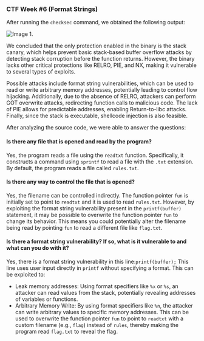 ### CTF Week #6 (Format Strings)


After running the ```checksec``` command, we obtained the following output:

![Image 1.](https://git.fe.up.pt/fsi/fsi2425/logs/l05g06/-/raw/main/Images/CTF6_1.png)

We concluded that the only protection enabled in the binary is the stack canary, which helps prevent basic stack-based buffer overflow attacks by detecting stack corruption before the function returns. However, the binary lacks other critical protections like RELRO, PIE, and NX, making it vulnerable to several types of exploits.

Possible attacks include format string vulnerabilities, which can be used to read or write arbitrary memory addresses, potentially leading to control flow hijacking. Additionally, due to the absence of RELRO, attackers can perform GOT overwrite attacks, redirecting function calls to malicious code. The lack of PIE allows for predictable addresses, enabling Return-to-libc attacks. Finally, since the stack is executable, shellcode injection is also feasible.

After analyzing the source code, we were able to answer the questions:

#### Is there any file that is opened and read by the program?
   Yes, the program reads a file using the ```readtxt``` function. Specifically, it constructs a command using ```sprintf``` to read a file with the ```.txt``` extension. By default, the program reads a file called ```rules.txt```.

#### Is there any way to control the file that is opened?
   Yes, the filename can be controlled indirectly. The function pointer ```fun``` is initially set to point to ```readtxt``` and it is used to read ```rules.txt```. However, by exploiting the format string vulnerability present in the ```printf(buffer)``` statement, it may be possible to overwrite the function pointer ```fun``` to change its behavior. This means you could potentially alter the filename being read by pointing ```fun``` to read a different file like ```flag.txt```.

#### Is there a format string vulnerability? If so, what is it vulnerable to and what can you do with it?
   Yes, there is a format string vulnerability in this line:```printf(buffer);```
   This line uses user input directly in ```printf``` without specifying a format. This can be exploited to:
   - Leak memory addresses: Using format specifiers like ```%x``` or `%s`, an attacker can read values from the stack, potentially revealing addresses of variables or functions.
   - Arbitrary Memory Write: By using format specifiers like ```%n```, the attacker can write arbitrary values to specific memory addresses. This can be used to overwrite the function pointer ```fun``` to point to ```readtxt``` with a custom filename (e.g., ```flag```) instead of ```rules```, thereby making the program read ```flag.txt``` to reveal the flag.